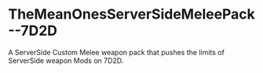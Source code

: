 # TheMeanOnesServerSideMeleePack--7D2D
A ServerSide Custom Melee weapon pack that pushes the limits of ServerSide weapon Mods on 7D2D.
